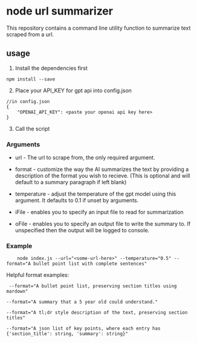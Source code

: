 
# node url summarizer
This repository contains a command line utility function to summarize text scraped from a url.



## usage 
1. Install the dependencies first
```
npm install --save
```

2. Place your API_KEY for gpt api into config.json

```
//in config.json
{
    "OPENAI_API_KEY": <paste your openai api key here>
}
```

3. Call the script
### Arguments
* url - The url to scrape from, the only required argument. 

* format - customize the way the AI summarizes the text by providing a description of the format you wish to recieve. (This is optional and will default to a summary paragraph if left blank)

* temperature - adjust the temperature of the gpt model using this argument. It defaults to 0.1 if unset by arguments. 

* iFile - enables you to specify an input file to read for summarization

* oFile - enables you to specify an output file to write the summary to. If unspecified then the output will be logged to console. 

### Example

```
    node index.js --url="<some-url-here>" --temperature="0.5" --format="A bullet point list with complete sentences" 

```


Helpful format examples: 
```
 --format="A bullet point list, preserving section titles using mardown"
```

```
--format="A summary that a 5 year old could understand."
```

```
--format="A tl;dr style description of the text, preserving section titles"
```

```
--format="A json list of key points, where each entry has {'section_title': string, 'summary': string}"
```
